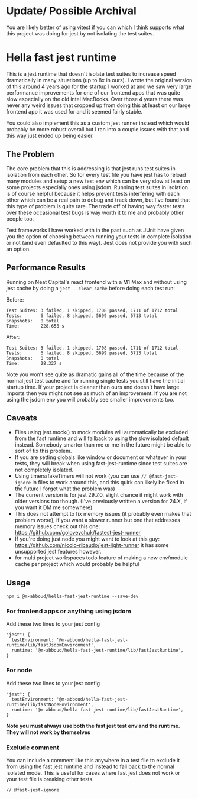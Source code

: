 # Update/ Possible Archival
You are likely better of using vitest if you can which I think supports what this project was doing for jest by not isolating the test suites.

# Hella fast jest runtime
This is a jest runtime that doesn't isolate test suites to increase speed dramatically in many situations (up to 8x in ours). I wrote the original version of this around 4 years ago for the startup I worked at and we saw very large performance improvements for one of our frontend apps that was quite slow especially on the old intel MacBooks. Over those 4 years there was never any weird issues that cropped up from doing this at least on our large frontend app it was used for and it seemed fairly stable. 

You could also implement this as a custom jest runner instead which would probably be more robust overall but I ran into a couple issues with that and this way just ended up being easier.

## The Problem
The core problem that this is addressing is that jest runs test suites in isolation from each other. So for every test file you have jest has to reload many modules and setup a new test env which can be very slow at least on some projects especially ones using jsdom. Running test suites in isolation is of course helpful because it helps prevent tests interfering with each other which can be a real pain to debug and track down, but I've found that this type of problem is quite rare. The trade off of having way faster tests over these occasional test bugs is way worth it to me and probably other people too.

Test frameworks I have worked with in the past such as JUnit have given you the option of choosing between running your tests in complete isolation or not (and even defaulted to this way). Jest does not provide you with such an option.

## Performance Results
Running on Neat Capital's react frontend with a M1 Max and without using jest cache by doing a `jest --clear-cache` before doing each test run:

Before:
```
Test Suites: 3 failed, 1 skipped, 1708 passed, 1711 of 1712 total
Tests:       6 failed, 8 skipped, 5699 passed, 5713 total
Snapshots:   0 total
Time:        228.658 s
```

After:
```
Test Suites: 3 failed, 1 skipped, 1708 passed, 1711 of 1712 total
Tests:       6 failed, 8 skipped, 5699 passed, 5713 total
Snapshots:   0 total
Time:        28.327 s
```

Note you won't see quite as dramatic gains all of the time because of the normal jest test cache and for running single tests you still have the initial startup time. If your project is cleaner than ours and doesn't have large imports then you might not see as much of an improvement. If you are not using the jsdom env you will probably see smaller improvements too.

## Caveats
- Files using jest.mock() to mock modules will automatically be excluded from the fast runtime and will fallback to using the slow isolated default instead. Somebody smarter than me or me in the future might be able to sort of fix this problem.
- If you are setting globals like window or document or whatever in your tests, they will break when using fast-jest-runtime since test suites are not completely isolated.
- Using timers/fakeTimers will not work (you can use `// @fast-jest-ignore` in files to work around this, and this quirk can likely be fixed in the future I forget what the problem was)
- The current version is for jest 29.7.0, slight chance it might work with older versions too though. (I've previously written a version for 24.X, if you want it DM me somewhere)
- This does not attempt to fix memory issues (it probably even makes that problem worse), if you want a slower runner but one that addresses memory issues check out this one: https://github.com/goloveychuk/fastest-jest-runner 
- If you're doing just node you might want to look at this guy: https://github.com/nicolo-ribaudo/jest-light-runner it has some unsupported jest features however.
- for multi project workspaces todo feature of making a new env/module cache per project which would probably be helpful

## Usage
`npm i @m-abboud/hella-fast-jest-runtime --save-dev`

### For frontend apps or anything using jsdom 
Add these two lines to your jest config
```
"jest": {
  testEnvironment: '@m-abboud/hella-fast-jest-runtime/lib/fastJsdomEnvironment',
  runtime: '@m-abboud/hella-fast-jest-runtime/lib/fastJestRuntime',
}
```

### For node
Add these two lines to your jest config
```
"jest": {
  testEnvironment: '@m-abboud/hella-fast-jest-runtime/lib/fastNodeEnvironment',
  runtime: '@m-abboud/hella-fast-jest-runtime/lib/fastJestRuntime',
}
```

**Note you must always use both the fast jest test env and the runtime. They will not work by themselves**

### Exclude comment
You can include a comment like this anywhere in a test file to exclude it from using the fast jest runtime and instead to fall back to the normal isolated mode. This is useful for cases where fast jest does not work or your test file is breaking other tests.
```
// @fast-jest-ignore
```
